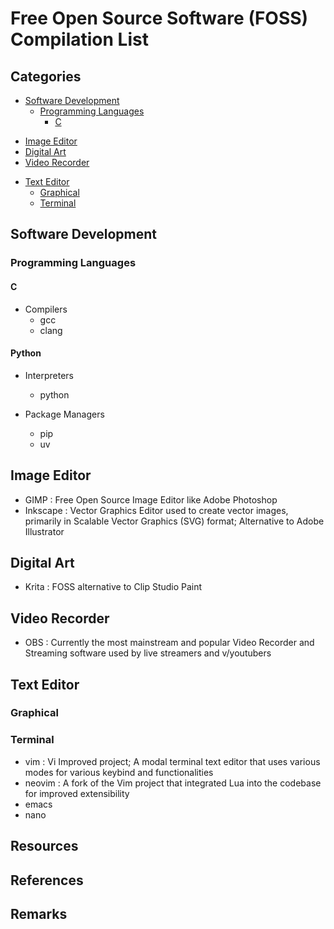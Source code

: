 # Free Open Source Software (FOSS) Compilation List

## Categories
- [Software Development](#software-development)
    - [Programming Languages](#programming-languages)
        + [C](#c)
+ [Image Editor](#image-editor)
+ [Digital Art](#digital-art)
+ [Video Recorder](#video-recorder)
- [Text Editor](#text-editor)
    + [Graphical](#graphical)
    + [Terminal](#terminal)

## Software Development
### Programming Languages
#### C
- Compilers
    + gcc
    + clang

#### Python
- Interpreters
    + python

- Package Managers
    + pip
    + uv

## Image Editor
+ GIMP : Free Open Source Image Editor like Adobe Photoshop
+ Inkscape : Vector Graphics Editor used to create vector images, primarily in Scalable Vector Graphics (SVG) format; Alternative to Adobe Illustrator

## Digital Art
+ Krita : FOSS alternative to Clip Studio Paint

## Video Recorder
+ OBS : Currently the most mainstream and popular Video Recorder and Streaming software used by live streamers and v/youtubers

## Text Editor
### Graphical

### Terminal
+ vim : Vi Improved project; A modal terminal text editor that uses various modes for various keybind and functionalities
+ neovim : A fork of the Vim project that integrated Lua into the codebase for improved extensibility
+ emacs
+ nano

## Resources

## References

## Remarks


